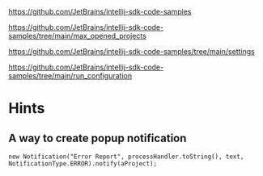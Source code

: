 https://github.com/JetBrains/intellij-sdk-code-samples

https://github.com/JetBrains/intellij-sdk-code-samples/tree/main/max_opened_projects

https://github.com/JetBrains/intellij-sdk-code-samples/tree/main/settings

https://github.com/JetBrains/intellij-sdk-code-samples/tree/main/run_configuration

# Hints

## A way to create popup notification

```
new Notification("Error Report", processHandler.toString(), text, NotificationType.ERROR).notify(aProject);
```